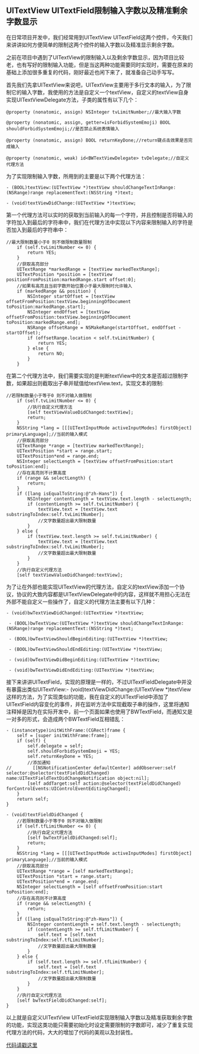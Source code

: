##  UITextView UITextField限制输入字数以及精准剩余字数显示
在日常项目开发中，我们经常用到UITextView UITextField这两个控件，今天我们来讲讲如何方便简单的限制这两个控件的输入字数以及精准显示剩余字数。

之前在项目中遇到了UITextView的限制输入以及剩余字数显示，因为项目比较老，也有写好的限制输入功能，但是当这两种功能需要同时实现时，需要在原来的基础上添加很多重复的代码，刚好最近也闲下来了，就准备自己动手写写。

首先我们先拿UITextView来说吧，UITextView主要用于多行文本的输入，为了限制它的输入字数，我使用的方法是自定义一个textView，自定义的textView自身实现UITextViewDelegate方法，子类的属性有以下几个：

```
@property (nonatomic, assign) NSInteger tvLimitNumber;//最大输入字数

@property (nonatomic, assign, getter=isForbidSystemEmoji) BOOL shouldForbidSystemEmoji;//是否禁止系统表情输入

@property (nonatomic, assign) BOOL returnKeyDone;//return键点击效果是否完成输入

@property (nonatomic, weak) id<BWTextViewDelegate> tvDelegate;//自定义代理方法
```
为了实现限制输入字数，所用到的主要是以下两个代理方法：

```
- (BOOL)textView:(UITextView *)textView shouldChangeTextInRange:(NSRange)range replacementText:(NSString *)text;

- (void)textViewDidChange:(UITextView *)textView;
```
第一个代理方法可以实时的获取到当前输入的每一个字符，并且控制是否将输入的字符加入到最后的字符串中，我们在代理方法中实现以下内容来限制输入的字符是否加入到最后的字符串中：

```
//最大限制数量小于0 则不做限制数量限制
    if (self.tvLimitNumber <= 0) {
        return YES;
    }
    //获取高亮部分
    UITextRange *markedRange = [textView markedTextRange];
    UITextPosition *position = [textView positionFromPosition:markedRange.start offset:0];
    //如果有高亮且当前字数开始位置小于最大限制时允许输入
    if (markedRange && position) {
        NSInteger startOffset = [textView offsetFromPosition:textView.beginningOfDocument toPosition:markedRange.start];
        NSInteger endOffset = [textView offsetFromPosition:textView.beginningOfDocument toPosition:markedRange.end];
        NSRange offsetRange = NSMakeRange(startOffset, endOffset - startOffset);
        if (offsetRange.location < self.tvLimitNumber) {
            return YES;
        } else {
            return NO;
        }
    }
```
在第二个代理方法中，我们需要实现的是判断textView中的文本是否超过限制字数，如果超出则截取出子串并赋值给textView.text，实现文本的限制:
    
```
//若限制数量小于等于0 则不对输入做限制
    if (self.tvLimitNumber <= 0) {
        //执行自定义代理方法
        [self textViewValueDidChanged:textView];
        return;
    }
    NSString *lang = [[[UITextInputMode activeInputModes] firstObject] primaryLanguage];//当前的输入模式
    //获取高亮部分
    UITextRange *range = [textView markedTextRange];
    UITextPosition *start = range.start;
    UITextPosition*end = range.end;
    NSInteger selectLength = [textView offsetFromPosition:start toPosition:end];
    //存在高亮则不计算高度
    if (range && selectLength) {
        return;
    }
    if ([lang isEqualToString:@"zh-Hans"]) {
        NSInteger contentLength = textView.text.length - selectLength;
        if (contentLength >= self.tvLimitNumber) {
            textView.text = [textView.text substringToIndex:self.tvLimitNumber];
            //文字数量超出最大限制数量
        }
    } else {
        if (textView.text.length >= self.tvLimitNumber) {
            textView.text = [textView.text substringToIndex:self.tvLimitNumber];
            //文字数量超出最大限制数量
        }
    }
    //执行自定义代理方法
    [self textViewValueDidChanged:textView];
```
为了让在外部也能实现UITextView的代理方法，自定义的textView添加一个协议，协议的大致内容都是UITextViewDelegate中的内容，这样就不用担心无法在外部不能自定义一些操作了，自定义的代理方法主要有以下几种：

```
- (void)bwTextViewDidChanged:(UITextView *)textView;

 - (BOOL)bwTextView:(UITextView *)textView shouldChangeTextInRange:(NSRange)range replacementText:(NSString *)text;

 - (BOOL)bwTextViewShouldBeginEditing:(UITextView *)textView;

 - (BOOL)bwTextViewShouldEndEditing:(UITextView *)textView;

 - (void)bwTextViewDidBeginEditing:(UITextView *)textView;

 - (void)bwTextViewDidEndEditing:(UITextView *)textView;
```
接下来讲讲UITextField，实现的原理是一样的，不过UITextFieldDelegate中并没有暴露出类似UITextView:- (void)textViewDidChange:(UITextView *)textView这样的方法，为了实现类似的功能，我在自定义的UITextField中添加了UITextField内容变化的事件，并在监听方法中实现截取子串的操作，这里将通知注释掉是因为在实际开发中，前一个页面如果也使用了BWTextField，而通知又是一对多的形式，会造成两个BWTextField互相错乱：
    

```
- (instancetype)initWithFrame:(CGRect)frame {
    self = [super initWithFrame:frame];
    if (self) {
        self.delegate = self;
        self.shouldForbidSystemEmoji = YES;
        self.returnKeyDone = YES;
        //添加通知
//        [[NSNotificationCenter defaultCenter] addObserver:self selector:@selector(textFieldDidChanged) name:UITextFieldTextDidChangeNotification object:nil];
        [self addTarget:self action:@selector(textFieldDidChanged) forControlEvents:UIControlEventEditingChanged];
    }
    return self;
}
```
```
- (void)textFieldDidChanged {
    //若限制数量小于等于0 则不对输入做限制
    if (self.tfLimitNumber <= 0) {
        //执行自定义代理方法
        [self bwTextFieldDidChanged:self];
        return;
    }
    NSString *lang = [[[UITextInputMode activeInputModes] firstObject] primaryLanguage];//当前的输入模式
    //获取高亮部分
    UITextRange *range = [self markedTextRange];
    UITextPosition *start = range.start;
    UITextPosition*end = range.end;
    NSInteger selectLength = [self offsetFromPosition:start toPosition:end];
    //存在高亮则不计算高度
    if (range && selectLength) {
        return;
    }
    if ([lang isEqualToString:@"zh-Hans"]) {
        NSInteger contentLength = self.text.length - selectLength;
        if (contentLength >= self.tfLimitNumber) {
            self.text = [self.text substringToIndex:self.tfLimitNumber];
            //文字数量超出最大限制数量
        }
    } else {
        if (self.text.length >= self.tfLimitNumber) {
            self.text = [self.text substringToIndex:self.tfLimitNumber];
            //文字数量超出最大限制数量
        }
    }
    //执行自定义代理方法
    [self bwTextFieldDidChanged:self];
}
```
以上就是自定义UITextView UITextField实现限制输入字数以及精准获取剩余字数的功能，实现这类功能只需要初始化时设定需要限制的字数即可，减少了重复实现代理方法的代码，大大的增加了代码的美观以及封装性。

[代码请戳这里](https://github.com/liucaiGit/InputLimit)





